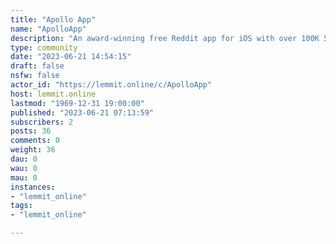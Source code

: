 ```yaml
---
title: "Apollo App" 
name: "ApolloApp"
description: "An award-winning free Reddit app for iOS with over 100K 5-star reviews, built with the community in mind. Closing June 30th, 2023, see sticky...."
type: community
date: "2023-06-21 14:54:15"
draft: false
nsfw: false
actor_id: "https://lemmit.online/c/ApolloApp"
host: lemmit.online
lastmod: "1969-12-31 19:00:00"
published: "2023-06-21 07:13:59"
subscribers: 2
posts: 36
comments: 0
weight: 36
dau: 0
wau: 0
mau: 0
instances:
- "lemmit_online"
tags: 
- "lemmit_online"

---
```

